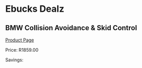 
# Ebucks Dealz
## BMW Collision Avoidance & Skid Control
[Product Page](https://www.ebucks.com/web/shop/productSelected.do?prodId=1070092547&catId=370101825)

Price: R1859.00

Savings: 


	